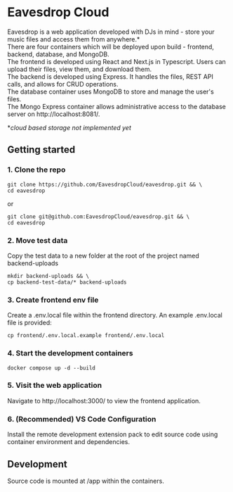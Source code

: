 # Eavesdrop Cloud

Eavesdrop is a web application developed with DJs in mind - store your music files and access them from anywhere.* \
There are four containers which will be deployed upon build - frontend, backend, database, and MongoDB. \
The frontend is developed using React and Next.js in Typescript. Users can upload their files, view them, and download them. \
The backend is developed using Express. It handles the files, REST API calls, and allows for CRUD operations.  \
The database container uses MongoDB to store and manage the user's files. \
The Mongo Express container allows administrative access to the database server on http://localhost:8081/.

**cloud based storage not implemented yet* 

## Getting started

### 1. Clone the repo
```
git clone https://github.com/EavesdropCloud/eavesdrop.git && \
cd eavesdrop
```
or
```
git clone git@github.com:EavesdropCloud/eavesdrop.git && \
cd eavesdrop
```

### 2. Move test data
Copy the test data to a new folder at the root of the project named backend-uploads

```
mkdir backend-uploads && \
cp backend-test-data/* backend-uploads
```

### 3. Create frontend env file

Create a .env.local file within the frontend directory. An example .env.local file is provided:
```
cp frontend/.env.local.example frontend/.env.local
```

### 4. Start the development containers
```
docker compose up -d --build
```

### 5. Visit the web application

Navigate to http://localhost:3000/ to view the frontend application.

### 6. (Recommended) VS Code Configuration

Install the remote development extension pack to edit source code using container environment and dependencies.

## Development

Source code is mounted at /app within the containers.